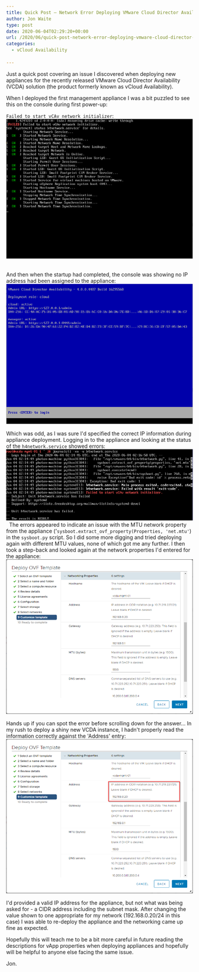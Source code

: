 ```yaml
---
title: Quick Post – Network Error Deploying VMware Cloud Director Availability 4.0 Virtual Appliances
author: Jon Waite
type: post
date: 2020-06-04T02:29:20+00:00
url: /2020/06/quick-post-network-error-deploying-vmware-cloud-director-availability-virtual-appliances/
categories:
  - vCloud Availability

---
```

Just a quick post covering an issue I discovered when deploying new appliances for the recently released VMware Cloud Director Availability (VCDA) solution (the product formerly known as vCloud Availability).

When I deployed the first management appliance I was a bit puzzled to see this on the console during first power-up:

`Failed to start vCAv network initializer`:
![](03-VCDA-deploy-console-01.png) 

And then when the startup had completed, the console was showing no IP address had been assigned to the appliance:
![](04-VCDA-deploy-console-02.png)

Which was odd, as I was sure I'd specified the correct IP information during appliance deployment. Logging in to the appliance and looking at the status of the `h4network.service` showed errors:
![](05-VCDA-deploy-console-03.png)
 
The errors appeared to indicate an issue with the MTU network property from the appliance ('`sysboot.extract_ovf_property(Properties, 'net.mtu'`) in the `sysboot.py` script. So I did some more digging and tried deploying again with different MTU values, none of which got me any further. I then took a step-back and looked again at the network properties I'd entered for the appliance:
![](01-VCDA-deploy-IP-Information.png)

Hands up if you can spot the error before scrolling down for the answer...
In my rush to deploy a shiny new VCDA instance, I hadn't properly read the information correctly against the 'Address' entry:
![](02-VCDA-deploy-IP-Information.png)

I'd provided a valid IP address for the appliance, but not what was being asked for - a CIDR address including the subnet mask. After changing the value shown to one appropriate for my network (192.168.0.20/24 in this case) I was able to re-deploy the appliance and the networking came up fine as expected.

Hopefully this will teach me to be a bit more careful in future reading the descriptions for vApp properties when deploying appliances and hopefully will be helpful to anyone else facing the same issue.

Jon.